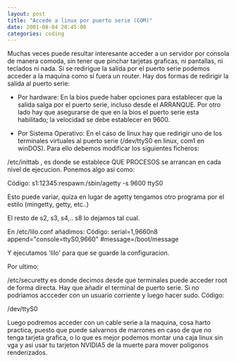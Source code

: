 ```yaml
---
layout: post
title: "Accede a linux por puerto serie (COM)" 
date: 2001-08-04 20:45:00 
categories: coding
---
```


Muchas veces puede resultar interesante 
acceder a un servidor por consola de manera comoda, sin tener que pinchar tarjetas 
graficas, ni pantallas, ni teclados ni nada. Si se redirigue la salida por el puerto 
serie podemos acceder a la maquina como si fuera un router. 
Hay dos formas de redirigir la salida al puerto serie: 

* Por hardware: 
En la bios puede 
haber opciones para establecer que la salida salga por el puerto serie, incluso 
desde el ARRANQUE. Por otro lado hay que asegurarse de que en la bios el puerto serie esta habilitado; la velocidad se debe establecer en 9600.

* Por Sistema Operativo: 
En el caso de linux hay que redirigir uno de los terminales virtuales al puerto serie (/dev/ttyS0 en linux, com1 en winDOS). Para ello debemos modificar los siguientes 
ficheros: 

/etc/inittab , es donde se establece 
QUE PROCESOS se arrancan en cada nivel de ejecucion. Ponemos algo asi como: 

Código: 
s1:12345:respawn:/sbin/agetty -s 9600 ttyS0 

Esto puede variar, quiza en lugar de agetty tengamos otro programa por el estilo (mingetty, getty, etc..)

El resto de s2, s3, s4,.. s8 lo dejamos tal 
cual. 

En /etc/lilo.conf  añadimos: 
Código: 
serial=1,9660n8 
append="console=ttyS0,9660" 
#message=/boot/message 


Y ejecutamos 'lilo' para que se guarde la configuracion. 

Por 
ultimo: 

/etc/securetty es donde decimos desde 
que terminales puede acceder root de forma directa. Hay que añadir el terminal de puerto serie. Si no podriamos accceder con un usuario corriente y luego hacer sudo. 
Código: 

/dev/ttyS0 


Luego podremos acceder con un cable serie a la maquina, cosa harto practica, puesto que puede salvarnos de marrones en caso de que no tenga tarjeta grafica, o lo que es mejor podemos montar una caja linux sin vga y asi usar tu tarjeton NVIDIA5 de la muerte para mover poligonos renderizados.